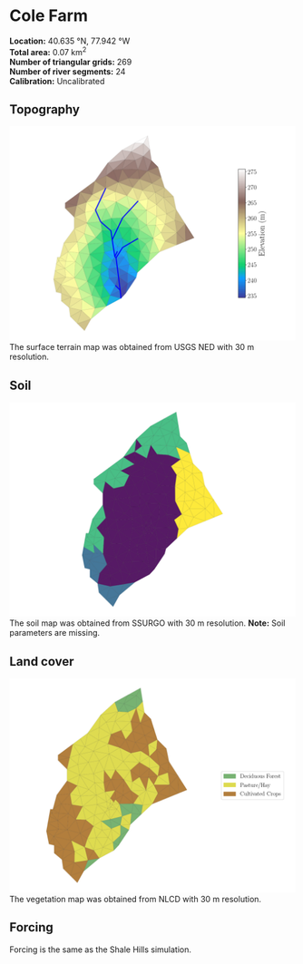 # Cole Farm

**Location:** 40.635 &deg;N, 77.942 &deg;W<br>
**Total area:** 0.07 km<sup>2</sup><br>
**Number of triangular grids:** 269<br>
**Number of river segments:** 24<br>
**Calibration:** Uncalibrated

## Topography

![Topography](https://github.com/PSUmodeling/PIHM-Simulations/blob/master/ColeFarm/images/topo.png "Topography")
The surface terrain map was obtained from USGS NED with 30 m resolution.

## Soil

![Soil](https://github.com/PSUmodeling/PIHM-Simulations/blob/master/ColeFarm/images/soil.png "Soil")
The soil map was obtained from SSURGO with 30 m resolution. **Note:** Soil parameters are missing.

## Land cover

![Land cover](https://github.com/PSUmodeling/PIHM-Simulations/blob/master/ColeFarm/images/lc.png "Land cover")
The vegetation map was obtained from NLCD with 30 m resolution.

## Forcing

Forcing is the same as the Shale Hills simulation.
